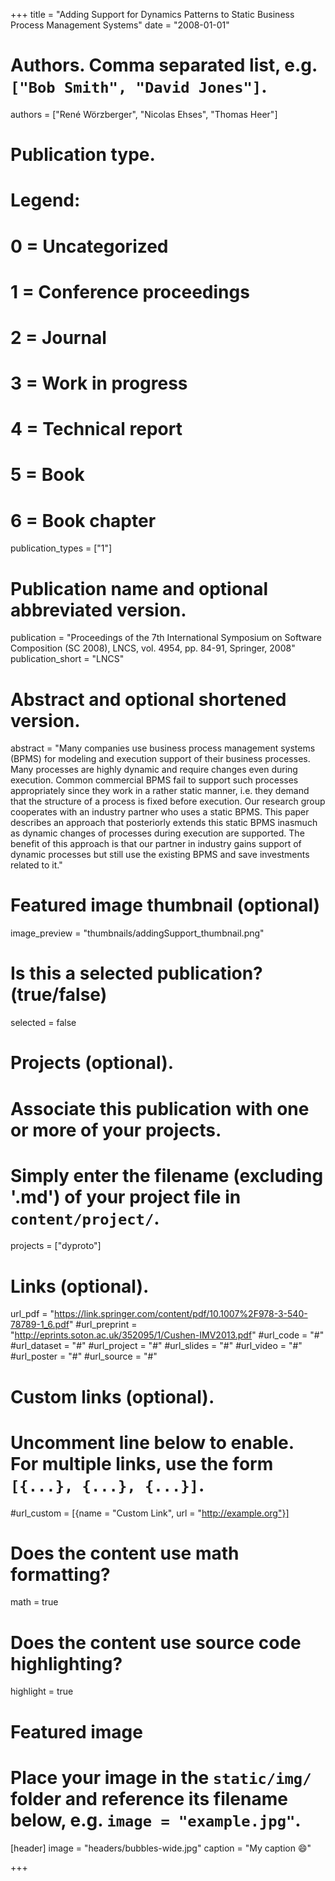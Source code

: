 +++
title = "Adding Support for Dynamics Patterns to Static Business Process Management Systems"
date = "2008-01-01"

# Authors. Comma separated list, e.g. `["Bob Smith", "David Jones"]`.
authors = ["René Wörzberger", "Nicolas Ehses", "Thomas Heer"]

# Publication type.
# Legend:
# 0 = Uncategorized
# 1 = Conference proceedings
# 2 = Journal
# 3 = Work in progress
# 4 = Technical report
# 5 = Book
# 6 = Book chapter
publication_types = ["1"]

# Publication name and optional abbreviated version.
publication = "Proceedings of the 7th International Symposium on Software Composition (SC 2008), LNCS, vol. 4954, pp. 84-91, Springer, 2008"
publication_short = "LNCS"

# Abstract and optional shortened version.
abstract = "Many companies use business process management systems (BPMS) for modeling and execution support of their business processes. Many processes are highly dynamic and require changes even during execution. Common commercial BPMS fail to support such processes appropriately since they work in a rather static manner, i.e. they demand that the structure of a process is fixed before execution. Our research group cooperates with an industry partner who uses a static BPMS. This paper describes an approach that posteriorly extends this static BPMS inasmuch as dynamic changes of processes during execution are supported. The benefit of this approach is that our partner in industry gains support of dynamic processes but still use the existing BPMS and save investments related to it."

# Featured image thumbnail (optional)
image_preview = "thumbnails/addingSupport_thumbnail.png"

# Is this a selected publication? (true/false)
selected = false

# Projects (optional).
#   Associate this publication with one or more of your projects.
#   Simply enter the filename (excluding '.md') of your project file in `content/project/`.
projects = ["dyproto"]

# Links (optional).
url_pdf = "https://link.springer.com/content/pdf/10.1007%2F978-3-540-78789-1_6.pdf"
#url_preprint = "http://eprints.soton.ac.uk/352095/1/Cushen-IMV2013.pdf"
#url_code = "#"
#url_dataset = "#"
#url_project = "#"
#url_slides = "#"
#url_video = "#"
#url_poster = "#"
#url_source = "#"

# Custom links (optional).
#   Uncomment line below to enable. For multiple links, use the form `[{...}, {...}, {...}]`.
#url_custom = [{name = "Custom Link", url = "http://example.org"}]

# Does the content use math formatting?
math = true

# Does the content use source code highlighting?
highlight = true

# Featured image
# Place your image in the `static/img/` folder and reference its filename below, e.g. `image = "example.jpg"`.
[header]
image = "headers/bubbles-wide.jpg"
caption = "My caption :smile:"

+++
